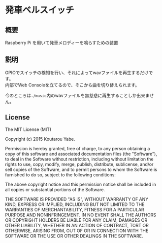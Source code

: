 # 発車ベルスイッチ

## 概要
Raspberry Pi を用いて発車メロディーを鳴らすための装置

## 説明
GPIOでスイッチの検知を行い、それによってwavファイルを再生するだけです。  
内部でWeb Consoleを立てるので、そこから曲を切り替えられます。  

今のところは`./music`内のwavファイルを無慈悲に再生することしか出来ません。

## License


The MIT License (MIT)

Copyright (c) 2015 Koutarou Yabe.

Permission is hereby granted, free of charge, to any person obtaining a copy
of this software and associated documentation files (the "Software"), to deal
in the Software without restriction, including without limitation the rights
to use, copy, modify, merge, publish, distribute, sublicense, and/or sell
copies of the Software, and to permit persons to whom the Software is
furnished to do so, subject to the following conditions:

The above copyright notice and this permission notice shall be included in
all copies or substantial portions of the Software.

THE SOFTWARE IS PROVIDED "AS IS", WITHOUT WARRANTY OF ANY KIND, EXPRESS OR
IMPLIED, INCLUDING BUT NOT LIMITED TO THE WARRANTIES OF MERCHANTABILITY,
FITNESS FOR A PARTICULAR PURPOSE AND NONINFRINGEMENT. IN NO EVENT SHALL THE
AUTHORS OR COPYRIGHT HOLDERS BE LIABLE FOR ANY CLAIM, DAMAGES OR OTHER
LIABILITY, WHETHER IN AN ACTION OF CONTRACT, TORT OR OTHERWISE, ARISING FROM,
OUT OF OR IN CONNECTION WITH THE SOFTWARE OR THE USE OR OTHER DEALINGS IN
THE SOFTWARE.
